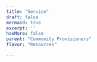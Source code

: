 ```yaml
---
title: "Service"
draft: false
mermaid: true
excerpt: ''
hasMore: false
parent: "Community Provisioners"
flavor: "Resources"

---
```


